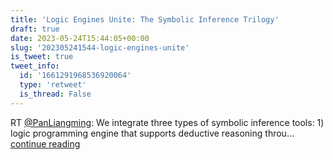```yaml
---
title: 'Logic Engines Unite: The Symbolic Inference Trilogy'
draft: true
date: 2023-05-24T15:44:05+00:00
slug: '202305241544-logic-engines-unite'
is_tweet: true
tweet_info:
  id: '1661291968536920064'
  type: 'retweet'
  is_thread: False
---
```




RT [@PanLiangming](https://x.com/PanLiangming): We integrate three types of symbolic inference tools: 1) logic programming engine that supports deductive reasoning throu… [continue reading](https://x.com/sytelus/status/1661291968536920064)
